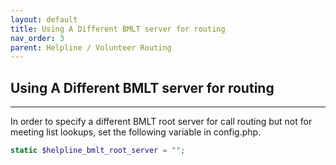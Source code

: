 ```yaml
---
layout: default
title: Using A Different BMLT server for routing
nav_order: 3
parent: Helpline / Volunteer Routing
---
```


## Using A Different BMLT server for routing

---


In order to specify a different BMLT root server for call routing but not for meeting list lookups, set the following variable in config.php.

```php
static $helpline_bmlt_root_server = "";
```
